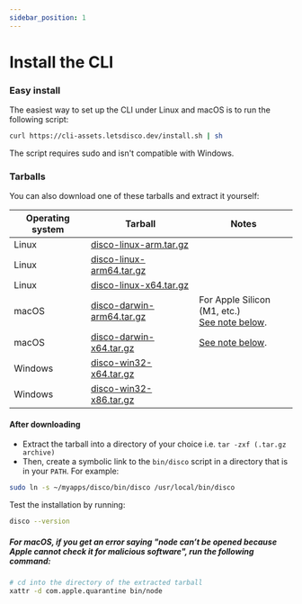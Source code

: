 ```yaml
---
sidebar_position: 1
---
```


# Install the CLI

### Easy install

The easiest way to set up the CLI under Linux and macOS is to run the following script:

```bash
curl https://cli-assets.letsdisco.dev/install.sh | sh
```

The script requires sudo and isn't compatible with Windows.

### Tarballs

You can also download one of these tarballs and extract it yourself:

| Operating system | Tarball | Notes |
| ---------------- | --- | ----- |
| Linux            | [disco-linux-arm.tar.gz](https://cli-assets.letsdisco.dev/channels/stable/disco-linux-arm.tar.gz) | |
| Linux            | [disco-linux-arm64.tar.gz](https://cli-assets.letsdisco.dev/channels/stable/disco-linux-arm64.tar.gz) | |
| Linux            | [disco-linux-x64.tar.gz](https://cli-assets.letsdisco.dev/channels/stable/disco-linux-x64.tar.gz) | |
| macOS            | [disco-darwin-arm64.tar.gz](https://cli-assets.letsdisco.dev/channels/stable/disco-darwin-arm64.tar.gz) | For Apple Silicon (M1, etc.)<br />[See note below](#for-macos-if-you-get-an-error-saying-node-cant-be-opened-because-apple-cannot-check-it-for-malicious-software-run-the-following-command). |
| macOS            | [disco-darwin-x64.tar.gz](https://cli-assets.letsdisco.dev/channels/stable/disco-darwin-x64.tar.gz) | [See note below](#for-macos-if-you-get-an-error-saying-node-cant-be-opened-because-apple-cannot-check-it-for-malicious-software-run-the-following-command). |
| Windows          | [disco-win32-x64.tar.gz](https://cli-assets.letsdisco.dev/channels/stable/disco-win32-x64.tar.gz) | |
| Windows          | [disco-win32-x86.tar.gz](https://cli-assets.letsdisco.dev/channels/stable/disco-win32-x86.tar.gz) | |

#### After downloading

- Extract the tarball into a directory of your choice i.e. `tar -zxf (.tar.gz archive)`
- Then, create a symbolic link to the `bin/disco` script in a directory that is in your `PATH`. For example:

```bash
sudo ln -s ~/myapps/disco/bin/disco /usr/local/bin/disco
```

Test the installation by running:

```bash
disco --version
```

##### For macOS, if you get an error saying "node can’t be opened because Apple cannot check it for malicious software", run the following command:

```bash
# cd into the directory of the extracted tarball
xattr -d com.apple.quarantine bin/node
```
